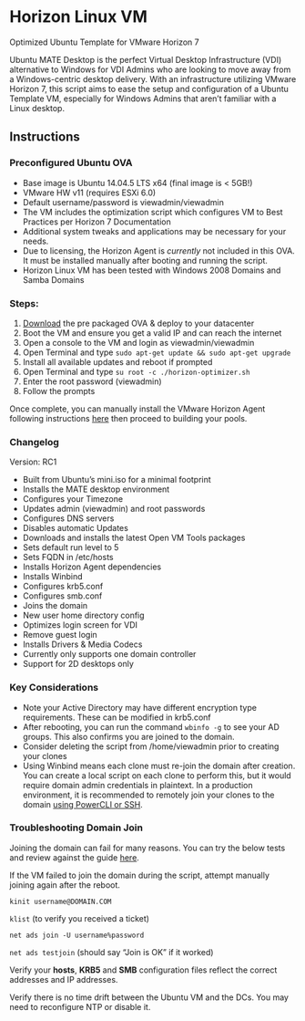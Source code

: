 # Horizon Linux VM
Optimized Ubuntu Template for VMware Horizon 7

Ubuntu MATE Desktop is the perfect Virtual Desktop Infrastructure (VDI) alternative to Windows for VDI Admins who are looking to move away from a Windows-centric desktop delivery. With an infrastructure utilizing VMware Horizon 7, this script aims to ease the setup and configuration of a Ubuntu Template VM, especially for Windows Admins that aren’t familiar with a Linux desktop.

## Instructions

### Preconfigured Ubuntu OVA
* Base image is Ubuntu 14.04.5 LTS x64 (final image is < 5GB!)
* VMware HW v11 (requires ESXi 6.0)
* Default username/password is viewadmin/viewadmin
* The VM includes the optimization script which configures VM to Best Practices per Horizon 7 Documentation
* Additional system tweaks and applications may be necessary for your needs. 
* Due to licensing, the Horizon Agent is _currently_ not included in this OVA. It must be installed manually after booting and running the script. 
* Horizon Linux VM has been tested with Windows 2008 Domains and Samba Domains

### Steps:
1. [Download](https://rakdom.asuscomm.com/owncloud/s/zoqOg6TIoY4MU6G) the pre packaged OVA & deploy to your datacenter
2. Boot the VM and ensure you get a valid IP and can reach the internet
3. Open a console to the VM and login as viewadmin/viewadmin
4. Open Terminal and type `sudo apt-get update && sudo apt-get upgrade`
5. Install all available updates and reboot if prompted
6. Open Terminal and type `su root -c ./horizon-optimizer.sh`
7. Enter the root password (viewadmin)
8. Follow the prompts 

Once complete, you can manually install the VMware Horizon Agent following instructions [here](http://pubs.vmware.com/horizon-7-view/topic/com.vmware.horizon-view.linuxdesktops702.doc/GUID-F1CE6329-250C-44BF-9708-7155539275E1.html) then proceed to building your pools.


### Changelog
Version: RC1

* Built from Ubuntu’s mini.iso for a minimal footprint
* Installs the MATE desktop environment
* Configures your Timezone
* Updates admin (viewadmin) and root passwords
* Configures DNS servers
* Disables automatic Updates
* Downloads and installs the latest Open VM Tools packages
* Sets default run level to 5
* Sets FQDN in /etc/hosts
* Installs Horizon Agent dependencies
* Installs Winbind
* Configures krb5.conf
* Configures smb.conf
* Joins the domain
* New user home directory config
* Optimizes login screen for VDI
* Remove guest login
* Installs Drivers & Media Codecs
* Currently only supports one domain controller
* Support for 2D desktops only

### Key Considerations

* Note your Active Directory may have different encryption type requirements. These can be modified in krb5.conf 
* After rebooting, you can run the command `wbinfo -g` to see your AD groups. This also confirms you are joined to the domain.
* Consider deleting the script from /home/viewadmin prior to creating your clones
* Using Winbind means each clone must re-join the domain after creation. You can create a local script on each clone to perform this, but it would require domain admin credentials in plaintext. In a production environment, it is recommended to remotely join your clones to the domain [using PowerCLI or SSH](http://pubs.vmware.com/horizon-7-view/topic/com.vmware.horizon-view.linuxdesktops702.doc/GUID-0C6CE923-3CBB-4006-9081-807B62F474DF.html).


### Troubleshooting Domain Join

Joining the domain can fail for many reasons. You can try the below tests and review against the guide [here](https://thatvirtualboy.com/2016/09/27/deploying-linux-vdi-pools-with-horizon-7/#::Configure-Ubuntu-to-Integrate-with-Active-Directory).

If the VM failed to join the domain during the script, attempt manually joining again after the reboot.

`kinit username@DOMAIN.COM`

`klist` (to verify you received a ticket)

`net ads join -U username%password`

`net ads testjoin` (should say “Join is OK” if it worked)

Verify your **hosts**, **KRB5** and **SMB** configuration files reflect the correct addresses and IP addresses.

Verify there is no time drift between the Ubuntu VM and the DCs. You may need to reconfigure NTP or disable it.
